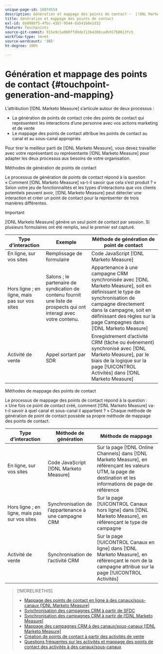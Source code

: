 ```yaml
---
unique-page-id: 18874554
description: Génération et mappage des points de contact -  [!DNL Marketo Measure]
title: Génération et mappage des points de contact
exl-id: bb4988f5-4fbc-43b7-9544-da541b8e1d32
feature: Touchpoints
source-git-commit: 915e9c5a968ffd9de713b4308cadb91768613fc5
workflow-type: tm+mt
source-wordcount: '365'
ht-degree: 100%

---
```


# Génération et mappage des points de contact {#touchpoint-generation-and-mapping}

L’attribution [!DNL Marketo Measure] s’articule autour de deux processus :

* La génération de points de contact crée des points de contact qui représentent les interactions d’une personne avec vos actions marketing et de vente
* Le mappage des points de contact attribue les points de contact au canal et au sous-canal appropriés

Pour tirer le meilleur parti de [!DNL Marketo Measure], vous devez travailler avec votre représentant ou représentante [!DNL Marketo Measure] pour adapter les deux processus aux besoins de votre organisation.

Méthodes de génération de points de contact

Le processus de génération de points de contact répond à la question « Comment [!DNL Marketo Measure] va-t-il savoir que cela s’est produit ? » Selon votre jeu de fonctionnalités et les types d’interactions que vos clients potentiels peuvent avoir, [!DNL Marketo Measure] peut détecter une interaction et créer un point de contact pour la représenter de trois manières différentes.

>[!IMPORTANT]
>
>[!DNL Marketo Measure] génère un seul point de contact par session. Si plusieurs formulaires ont été remplis, seul le premier est capturé.

| **Type d’interaction** | **Exemple** | **Méthode de génération de point de contact** |
|---|---|---|
| En ligne, sur vos sites | Remplissage de formulaire | Code JavaScript [!DNL Marketo Measure] |
| Hors ligne ; en ligne, mais pas sur vos sites | Salons ; le partenaire de syndication de contenu fournit une liste de prospects qui ont interagi avec votre contenu. | Appartenance à une campagne CRM synchronisée avec [!DNL Marketo Measure], soit en définissant le type de synchronisation de campagne directement dans la campagne, soit en définissant des règles sur la page Campagnes dans [!DNL Marketo Measure] |
| Activité de vente | Appel sortant par SDR | Enregistrement d’activité CRM (tâche ou événement) synchronisé avec [!DNL Marketo Measure], par le biais de la logique sur la page [!UICONTROL Activités] dans [!DNL Marketo Measure] |

Méthodes de mappage des points de contact

Le processus de mappage des points de contact répond à la question : « Une fois ce point de contact créé, comment [!DNL Marketo Measure] va-t-il savoir à quel canal et sous-canal il appartient ? » Chaque méthode de génération de point de contact possède sa propre méthode de mappage des points de contact.

| **Type d’interaction** | **Méthode de génération** | **Méthode de mappage** |
|---|---|---|
| En ligne, sur vos sites | Code JavaScript [!DNL Marketo Measure] | Sur la page [!DNL Online Channels] dans [!DNL Marketo Measure], en référençant les valeurs UTM, la page de destination et les informations de page de référence |
| Hors ligne ; en ligne, mais pas sur vos sites | Synchronisation de l’appartenance à une campagne CRM | Sur la page [!UICONTROL Canaux hors ligne] dans [!DNL Marketo Measure], en référençant le type de campagne |
| Activité de vente | Synchronisation de l’activité CRM | Sur la page [!UICONTROL Canaux en ligne] dans [!DNL Marketo Measure], en référençant le nom de la campagne attribué sur la page [!UICONTROL Activités] |

>[!MORELIKETHIS]
>
>* [Mappage des points de contact en ligne à des canaux/sous-canaux  [!DNL Marketo Measure] ](/help/channel-tracking-and-setup/online-channels/online-custom-channel-setup.md)
>* [Synchronisation des campagnes CRM à partir de SFDC](/help/channel-tracking-and-setup/offline-channels/legacy-processes/syncing-offline-campaigns.md)
>* [Synchronisation des campagnes CRM à partir de  [!DNL Marketo Measure]](/help/channel-tracking-and-setup/offline-channels/custom-campaign-sync.md)
>* [Mappage des campagnes CRM à des canaux/sous-canaux  [!DNL Marketo Measure] ](/help/channel-tracking-and-setup/offline-channels/offline-custom-channel-setup.md)
>* [Création de points de contact à partir des activités de vente](/help/advanced-marketo-measure-features/activities-attribution/salesforce-activities-attribution.md)
>* [Questions fréquentes sur les activités et mappage des points de contact des activités à des canaux/sous-canaux](/help/advanced-marketo-measure-features/activities-attribution/activities-attribution-faq.md)

